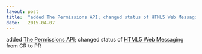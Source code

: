 ```yaml
---
layout: post
title:  "added The Permissions API; changed status of HTML5 Web Messaging from CR to PR"
date:   2015-04-07
---
```


added [The Permissions API](/spec/permissions); changed status of [HTML5 Web Messaging](/spec/webmessaging) from CR to PR

